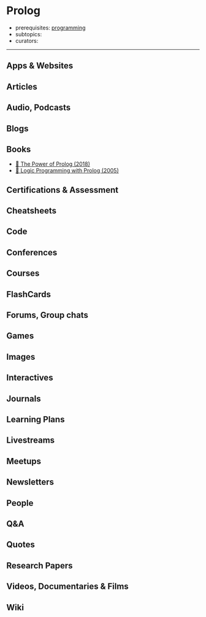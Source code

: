 # Prolog

- prerequisites: [programming](programming.md)
- subtopics:
- curators:

------

## Apps & Websites

## Articles

## Audio, Podcasts

## Blogs

## Books

- [📖 The Power of Prolog (2018)](https://www.metalevel.at/prolog)
- [📖 Logic Programming with Prolog (2005)](https://drive.uqu.edu.sa/_/fbshareef/files/textbook.pdf)

## Certifications & Assessment

## Cheatsheets

## Code

## Conferences

## Courses

## FlashCards

## Forums, Group chats

## Games

## Images

## Interactives

## Journals

## Learning Plans

## Livestreams

## Meetups

## Newsletters

## People

## Q&A

## Quotes

## Research Papers

## Videos, Documentaries & Films

## Wiki
